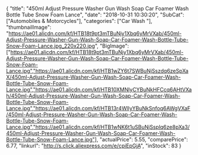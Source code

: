 {
	"title": "450ml Adjust Pressure Washer Gun Wash Soap Car Foamer Wash Bottle Tube Snow Foam Lance",
	"date": "2018-10-31 10:30:20",
	"SubCat": ["Automobiles & Motorcycles"],
	"categories": ["Car Wash "],
	"thumbnailImage": "https://ae01.alicdn.com/kf/HTB18t9pt3mTBuNjy1Xbq6yMrVXab/450ml-Adjust-Pressure-Washer-Gun-Wash-Soap-Car-Foamer-Wash-Bottle-Tube-Snow-Foam-Lance.jpg_220x220.jpg",
	"BigImage": ["https://ae01.alicdn.com/kf/HTB18t9pt3mTBuNjy1Xbq6yMrVXab/450ml-Adjust-Pressure-Washer-Gun-Wash-Soap-Car-Foamer-Wash-Bottle-Tube-Snow-Foam-Lance.jpg","https://ae01.alicdn.com/kf/HTB1wZY6t7SWBuNjSszdq6zeSpXaX/450ml-Adjust-Pressure-Washer-Gun-Wash-Soap-Car-Foamer-Wash-Bottle-Tube-Snow-Foam-Lance.jpg","https://ae01.alicdn.com/kf/HTB10XMNlyCYBuNkHFCcq6AHtVXah/450ml-Adjust-Pressure-Washer-Gun-Wash-Soap-Car-Foamer-Wash-Bottle-Tube-Snow-Foam-Lance.jpg","https://ae01.alicdn.com/kf/HTB13r4WlIyYBuNkSnfoq6AWgVXaF/450ml-Adjust-Pressure-Washer-Gun-Wash-Soap-Car-Foamer-Wash-Bottle-Tube-Snow-Foam-Lance.jpg","https://ae01.alicdn.com/kf/HTB1wNK6t1uSBuNjSsplq6ze8pXa3/450ml-Adjust-Pressure-Washer-Gun-Wash-Soap-Car-Foamer-Wash-Bottle-Tube-Snow-Foam-Lance.jpg"],
	"actualPrice": 5.55,
	"comparePrice": 6.77,
	"linkurl": "http://s.click.aliexpress.com/e/cpiEpGjA",
	"inStock": 83
}
